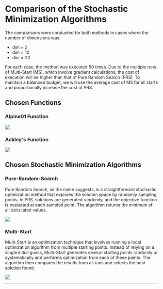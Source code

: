 # Comparison of the Stochastic Minimization Algorithms
The comparisons were conducted for both methods in cases where the number of dimensions was:
- dim = 2
- dim = 10
- dim = 20
  
For each case, the method was executed 50 times. Due to the multiple runs of Multi-Start (MS), which involve gradient calculations, the cost of execution will be higher than that of Pure Random Search (PRS). To maintain a balanced budget, we will use the average cost of MS for all starts and proportionally increase the cost of PRS.

## Chosen Functions
### Alpine01 Function
<img src="https://github.com/radoslawrolka/stata/blob/master/documentation/img/Alpine01.png">

### Ackley's Function
<img src="https://github.com/radoslawrolka/stata/blob/master/documentation/img/Ackley.png">

## Chosen Stochastic Minimization Algorithms
### Pure-Random-Search
Pure Random Search, as the name suggests, is a straightforward stochastic optimization method that explores the solution space by randomly sampling points. In PRS, solutions are generated randomly, and the objective function is evaluated at each sampled point. The algorithm returns the minimum of all calculated values.

<img src="https://github.com/radoslawrolka/stata/blob/master/documentation/img/dim2_PRS_Ackley.png">

### Multi-Start
Multi-Start is an optimization technique that involves running a local optimization algorithm from multiple starting points. Instead of relying on a single initial guess, Multi-Start generates several starting points randomly or systematically and performs optimization from each of these points. The algorithm then compares the results from all runs and selects the best solution found.

<img src="https://github.com/radoslawrolka/stata/blob/master/documentation/img/dim10_MS_Alpine01_his.png">

----------------------------------------------------------------------------------------------------------
